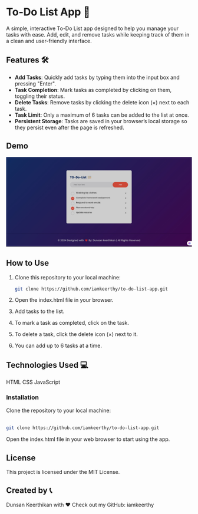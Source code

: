 # To-Do List App 🎯

A simple, interactive To-Do List app designed to help you manage your tasks with ease. Add, edit, and remove tasks while keeping track of them in a clean and user-friendly interface.

## Features 🛠️

- **Add Tasks**: Quickly add tasks by typing them into the input box and pressing "Enter".
- **Task Completion**: Mark tasks as completed by clicking on them, toggling their status.
- **Delete Tasks**: Remove tasks by clicking the delete icon (×) next to each task.
- **Task Limit**: Only a maximum of 6 tasks can be added to the list at once.
- **Persistent Storage**: Tasks are saved in your browser’s local storage so they persist even after the page is refreshed.
  
## Demo
![To-Do List Screenshot](https://github.com/iamkeerthy/Simple-To-Do-app/blob/main/to-do-list.jpg)




## How to Use

1. Clone this repository to your local machine:
   ```bash
   git clone https://github.com/iamkeerthy/to-do-list-app.git
2. Open the index.html file in your browser.

3. Add tasks to the list.

4. To mark a task as completed, click on the task.

5. To delete a task, click the delete icon (×) next to it.

6. You can add up to 6 tasks at a time.

## Technologies Used 💻
HTML
CSS
JavaScript


### Installation
Clone the repository to your local machine:

```bash

git clone https://github.com/iamkeerthy/to-do-list-app.git
```
Open the index.html file in your web browser to start using the app.

## License
This project is licensed under the MIT License.

## Created by 📞
Dunsan Keerthikan with ❤️
Check out my GitHub: iamkeerthy
